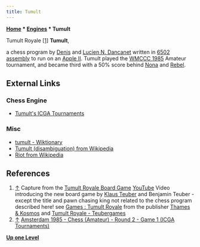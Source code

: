 ```yaml
---
title: Tumult
---
```

**[Home](Home "Home") \* [Engines](Engines "Engines") \* Tumult**



 [](http://thamesandkosmos.com/index.php/product/category/games/tumult-royale) Tumult Royale <a id="cite-note-1" href="#cite-ref-1">[1]</a> 
**Tumult**,  

a chess program by [Denis](Denis_Dancanet "Denis Dancanet") and [Lucien N. Dancanet](Lucien_N._Dancanet "Lucien N. Dancanet") written in [6502](6502 "6502") [assembly](Assembly "Assembly") to run on an [Apple II](Apple_II "Apple II"). Tumult played the [WMCCC 1985](WMCCC_1985 "WMCCC 1985") Amateur tournament, and became third with a 50% score behind [Nona](Nona "Nona") and [Rebel](Rebel "Rebel"). 



## External Links


### Chess Engine


* [Tumult's ICGA Tournaments](https://www.game-ai-forum.org/icga-tournaments/program.php?id=496)


### Misc


* [tumult - Wiktionary](http://en.wiktionary.org/wiki/tumult)
* [Tumult (disambiguation) from Wikipedia](https://en.wikipedia.org/wiki/Tumult)
* [Riot from Wikipedia](https://en.wikipedia.org/wiki/Riot)


## References


1. <a id="cite-ref-1" href="#cite-note-1">↑</a> Capture from the [Tumult Royale Board Game](https://www.youtube.com/watch?time_continue=22&v=2T7ThJhd9cc) [YouTube](https://en.wikipedia.org/wiki/YouTube) Video introducing the new board game by [Klaus Teuber](https://en.wikipedia.org/wiki/Klaus_Teuber) and Benjamin Teuber - except the title and pawn chasing king not related to the chess program described here! see [Games : Tumult Royale](http://thamesandkosmos.com/index.php/product/category/games/tumult-royale) from the publisher [Thames & Kosmos](https://en.wikipedia.org/wiki/Thames_%26_Kosmos) and [Tumult Royale - Teubergames](https://www.teubergames.de/en/tumult-royal/)
2. <a id="cite-ref-2" href="#cite-note-2">↑</a> [Amsterdam 1985 - Chess (Amateur) - Round 2 - Game 1 (ICGA Tournaments)](https://www.game-ai-forum.org/icga-tournaments/round.php?tournament=156&round=2&id=1)

**[Up one Level](Engines "Engines")**







 
